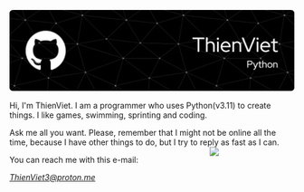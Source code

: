 ![ThienViet's Banner](https://github.com/ThienVie/ThienVie/blob/main/github-header-image-2.png)

Hi, I'm ThienViet. I am a programmer who uses Python(v3.11) to create things. I like games, swimming, sprinting and coding.

Ask me all you want. Please, remember that I might not be online all the time, because I have other things to do, but I try to reply as fast as I can.<img src="https://i.pinimg.com/originals/cc/61/91/cc61916684323653ae5f0bd9a5681f62.gif" style="float:right;width:150px;">

You can reach me with this e-mail: <address>ThienViet3@proton.me</address>

<!---
ThienVie/ThienVie is a ✨ special ✨ repository because its `README.md` (this file) appears on your GitHub profile.
You can click the Preview link to take a look at your changes.
--->
